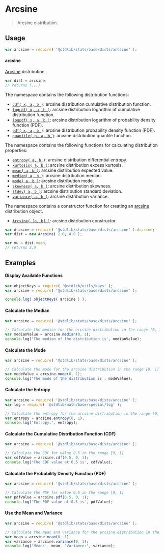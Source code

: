 <!--

@license Apache-2.0

Copyright (c) 2018 The Stdlib Authors.

Licensed under the Apache License, Version 2.0 (the "License");
you may not use this file except in compliance with the License.
You may obtain a copy of the License at

   http://www.apache.org/licenses/LICENSE-2.0

Unless required by applicable law or agreed to in writing, software
distributed under the License is distributed on an "AS IS" BASIS,
WITHOUT WARRANTIES OR CONDITIONS OF ANY KIND, either express or implied.
See the License for the specific language governing permissions and
limitations under the License.

-->

# Arcsine

> Arcsine distribution.

<section class="usage">

## Usage

```javascript
var arcsine = require( '@stdlib/stats/base/dists/arcsine' );
```

#### arcsine

[Arcsine][arcsine-distribution] distribution.

```javascript
var dist = arcsine;
// returns {...}
```

The namespace contains the following distribution functions:

<!-- <toc pattern="*+(cdf|pdf|mgf|quantile)*"> -->

<div class="namespace-toc">

-   <span class="signature">[`cdf( x, a, b )`][@stdlib/stats/base/dists/arcsine/cdf]</span><span class="delimiter">: </span><span class="description">arcsine distribution cumulative distribution function.</span>
-   <span class="signature">[`logcdf( x, a, b )`][@stdlib/stats/base/dists/arcsine/logcdf]</span><span class="delimiter">: </span><span class="description">arcsine distribution logarithm of cumulative distribution function.</span>
-   <span class="signature">[`logpdf( x, a, b )`][@stdlib/stats/base/dists/arcsine/logpdf]</span><span class="delimiter">: </span><span class="description">arcsine distribution logarithm of probability density function (PDF).</span>
-   <span class="signature">[`pdf( x, a, b )`][@stdlib/stats/base/dists/arcsine/pdf]</span><span class="delimiter">: </span><span class="description">arcsine distribution probability density function (PDF).</span>
-   <span class="signature">[`quantile( p, a, b )`][@stdlib/stats/base/dists/arcsine/quantile]</span><span class="delimiter">: </span><span class="description">arcsine distribution quantile function.</span>

</div>

<!-- </toc> -->

The namespace contains the following functions for calculating distribution properties:

<!-- <toc pattern="*+(entropy|kurtosis|mean|median|mode|skewness|stdev|variance)*"> -->

<div class="namespace-toc">

-   <span class="signature">[`entropy( a, b )`][@stdlib/stats/base/dists/arcsine/entropy]</span><span class="delimiter">: </span><span class="description">arcsine distribution differential entropy.</span>
-   <span class="signature">[`kurtosis( a, b )`][@stdlib/stats/base/dists/arcsine/kurtosis]</span><span class="delimiter">: </span><span class="description">arcsine distribution excess kurtosis.</span>
-   <span class="signature">[`mean( a, b )`][@stdlib/stats/base/dists/arcsine/mean]</span><span class="delimiter">: </span><span class="description">arcsine distribution expected value.</span>
-   <span class="signature">[`median( a, b )`][@stdlib/stats/base/dists/arcsine/median]</span><span class="delimiter">: </span><span class="description">arcsine distribution median.</span>
-   <span class="signature">[`mode( a, b )`][@stdlib/stats/base/dists/arcsine/mode]</span><span class="delimiter">: </span><span class="description">arcsine distribution mode.</span>
-   <span class="signature">[`skewness( a, b )`][@stdlib/stats/base/dists/arcsine/skewness]</span><span class="delimiter">: </span><span class="description">arcsine distribution skewness.</span>
-   <span class="signature">[`stdev( a, b )`][@stdlib/stats/base/dists/arcsine/stdev]</span><span class="delimiter">: </span><span class="description">arcsine distribution standard deviation.</span>
-   <span class="signature">[`variance( a, b )`][@stdlib/stats/base/dists/arcsine/variance]</span><span class="delimiter">: </span><span class="description">arcsine distribution variance.</span>

</div>

<!-- </toc> -->

The namespace contains a constructor function for creating an [arcsine][arcsine-distribution] distribution object.

<!-- <toc pattern="*ctor*"> -->

<div class="namespace-toc">

-   <span class="signature">[`Arcsine( [a, b] )`][@stdlib/stats/base/dists/arcsine/ctor]</span><span class="delimiter">: </span><span class="description">arcsine distribution constructor.</span>

</div>

<!-- </toc> -->

```javascript
var Arcsine = require( '@stdlib/stats/base/dists/arcsine' ).Arcsine;
var dist = new Arcsine( 2.0, 4.0 );

var mu = dist.mean;
// returns 3.0
```

</section>

<!-- /.usage -->

<section class="examples">

## Examples

<!-- TODO: better examples -->

<!-- eslint no-undef: "error" -->


#### Display Available Functions

```javascript
var objectKeys = require( '@stdlib/utils/keys' );
var arcsine = require( '@stdlib/stats/base/dists/arcsine' );

console.log( objectKeys( arcsine ) );
```

#### Calculate the Median

```javascript
var arcsine = require( '@stdlib/stats/base/dists/arcsine' );

// Calculate the median for the arcsine distribution in the range [0, 1]
var medianValue = arcsine.median(0, 1);
console.log('The median of the distribution is', medianValue);
```

#### Calculate the Mode

```javascript
var arcsine = require( '@stdlib/stats/base/dists/arcsine' );

// Calculate the mode for the arcsine distribution in the range [0, 1]
var modeValue = arcsine.mode(0, 1);
console.log('The mode of the distribution is', modeValue);
```

#### Calculate the Entropy

```javascript
var arcsine = require( '@stdlib/stats/base/dists/arcsine' );
var log = require( '@stdlib/math/base/special/log' );

// Calculate the entropy for the arcsine distribution in the range [0, 1]
var entropy = arcsine.entropy(0, 1);
console.log('Entropy:', entropy);
```

#### Calculate the Cumulative Distribution Function (CDF)

```javascript
var arcsine = require( '@stdlib/stats/base/dists/arcsine' );

// Calculate the CDF for value 0.5 in the range [0, 1]
var cdfValue = arcsine.cdf(0.5, 0, 1);
console.log('The CDF value at 0.5 is', cdfValue);
```

#### Calculate the Probability Density Function (PDF)

```javascript
var arcsine = require( '@stdlib/stats/base/dists/arcsine' );

// Calculate the PDF for value 0.5 in the range [0, 1]
var pdfValue = arcsine.pdf(0.5, 0, 1);
console.log('The PDF value at 0.5 is', pdfValue);
```

#### Use the Mean and Variance

```javascript
var arcsine = require( '@stdlib/stats/base/dists/arcsine' );

// Calculate the mean and variance for the arcsine distribution in the range [0, 1]
var mean = arcsine.mean(0, 1);
var variance = arcsine.variance(0, 1);
console.log('Mean:', mean, 'Variance:', variance);
```

</section>

<!-- /.examples -->

<!-- Section for related `stdlib` packages. Do not manually edit this section, as it is automatically populated. -->

<section class="related">

</section>

<!-- /.related -->

<!-- Section for all links. Make sure to keep an empty line after the `section` element and another before the `/section` close. -->

<section class="links">

[arcsine-distribution]: https://en.wikipedia.org/wiki/Arcsine_distribution

<!-- <toc-links> -->

[@stdlib/stats/base/dists/arcsine/ctor]: https://github.com/stdlib-js/stdlib/tree/develop/lib/node_modules/%40stdlib/stats/base/dists/arcsine/ctor

[@stdlib/stats/base/dists/arcsine/entropy]: https://github.com/stdlib-js/stdlib/tree/develop/lib/node_modules/%40stdlib/stats/base/dists/arcsine/entropy

[@stdlib/stats/base/dists/arcsine/kurtosis]: https://github.com/stdlib-js/stdlib/tree/develop/lib/node_modules/%40stdlib/stats/base/dists/arcsine/kurtosis

[@stdlib/stats/base/dists/arcsine/mean]: https://github.com/stdlib-js/stdlib/tree/develop/lib/node_modules/%40stdlib/stats/base/dists/arcsine/mean

[@stdlib/stats/base/dists/arcsine/median]: https://github.com/stdlib-js/stdlib/tree/develop/lib/node_modules/%40stdlib/stats/base/dists/arcsine/median

[@stdlib/stats/base/dists/arcsine/mode]: https://github.com/stdlib-js/stdlib/tree/develop/lib/node_modules/%40stdlib/stats/base/dists/arcsine/mode

[@stdlib/stats/base/dists/arcsine/skewness]: https://github.com/stdlib-js/stdlib/tree/develop/lib/node_modules/%40stdlib/stats/base/dists/arcsine/skewness

[@stdlib/stats/base/dists/arcsine/stdev]: https://github.com/stdlib-js/stdlib/tree/develop/lib/node_modules/%40stdlib/stats/base/dists/arcsine/stdev

[@stdlib/stats/base/dists/arcsine/variance]: https://github.com/stdlib-js/stdlib/tree/develop/lib/node_modules/%40stdlib/stats/base/dists/arcsine/variance

[@stdlib/stats/base/dists/arcsine/cdf]: https://github.com/stdlib-js/stdlib/tree/develop/lib/node_modules/%40stdlib/stats/base/dists/arcsine/cdf

[@stdlib/stats/base/dists/arcsine/logcdf]: https://github.com/stdlib-js/stdlib/tree/develop/lib/node_modules/%40stdlib/stats/base/dists/arcsine/logcdf

[@stdlib/stats/base/dists/arcsine/logpdf]: https://github.com/stdlib-js/stdlib/tree/develop/lib/node_modules/%40stdlib/stats/base/dists/arcsine/logpdf

[@stdlib/stats/base/dists/arcsine/pdf]: https://github.com/stdlib-js/stdlib/tree/develop/lib/node_modules/%40stdlib/stats/base/dists/arcsine/pdf

[@stdlib/stats/base/dists/arcsine/quantile]: https://github.com/stdlib-js/stdlib/tree/develop/lib/node_modules/%40stdlib/stats/base/dists/arcsine/quantile

<!-- </toc-links> -->

</section>

<!-- /.links -->
